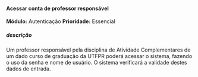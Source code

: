 #### Acessar conta de professor responsável 
**Módulo:** Autenticação
**Prioridade:** Essencial
##### descrição
Um professor responsável pela disciplina de Atividade Complementares de um dado curso de graduação da UTFPR poderá acessar o sistema, fazendo o uso da senha e nome de usuário. O sistema verificará a validade destes dados de entrada.
